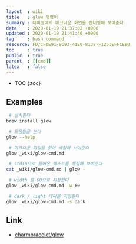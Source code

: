 ```yaml
---
layout  : wiki
title   : glow 명령어
summary : 터미널에서 마크다운 화면을 렌더링해 보여준다
date    : 2020-01-19 21:37:02 +0900
updated : 2020-01-19 21:41:46 +0900
tag     : bash command
resource: FD/CFDE91-8C93-41E0-8132-F1253EFFCEB0
toc     : true
public  : true
parent  : [[cmd]]
latex   : false
---
```

* TOC
{:toc}

## Examples

```sh
 # 설치한다
brew install glow

 # 도움말을 본다
glow --help

 # 마크다운 파일을 읽어 색칠해 보여준다
glow _wiki/glow-cmd.md

 # stdin으로 들어온 텍스트를 색칠해 보여준다
cat _wiki/glow-cmd.md | glow -

 # width 를 60으로 지정한다
glow _wiki/glow-cmd.md -w 60

 # dark / light 테마를 지정한다
glow _wiki/glow-cmd.md -s dark
```

## Link

* [charmbracelet/glow]( https://github.com/charmbracelet/glow )

